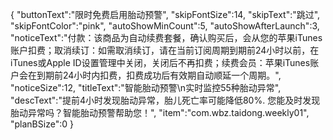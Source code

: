 {
   "buttonText":"限时免费启用胎动预警",
   "skipFontSize":14,
   "skipText":"跳过",
   "skipFontColor":"pink",
   "autoShowMinCount":5,
   "autoShowAfterLaunch":3,
   "noticeText":"付款：该商品为自动续费套餐，确认购买后，会从您的苹果iTunes账户扣费；取消续订：如需取消续订，请在当前订阅周期到期前24小时以前，在iTunes或Apple ID设置管理中关闭，关闭后不再扣费；续费会员：苹果iTunes账户会在到期前24小时内扣费，扣费成功后有效期自动顺延一个周期。",
   "noticeSize":12,
   "titleText":"智能胎动预警\n实时监控55种胎动异常",
   "descText":"提前4小时发现胎动异常，胎儿死亡率可能降低80%. 您能及时发现胎动异常吗？智能胎动预警帮助您！",
   "item":"com.wbz.taidong.weekly01",
   "planBSize":0
}
